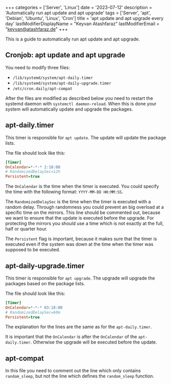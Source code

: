 +++
categories = ['Server', 'Linux']
date = '2023-07-12'
description = 'Automatically run apt update and apt upgrade'
tags = ['Server', 'apt', 'Debian', 'Ubuntu', 'Linux', 'Cron']
title = 'apt update and apt upgrade every day'
lastModifierDisplayName = "Keyvan Atashfaraz"
lastModifierEmail = "keyvan@atashfaraz.de"
+++

This is a guide to automatically run apt update and apt upgrade.

## Cronjob: apt update and apt upgrade

You need to modify three files:
- `/lib/systemd/system/apt-daily.timer`
- `/lib/systemd/system/apt-daily-upgrade.timer`
- `/etc/cron.daily/apt-compat`

After the files are modified as described below you need to restart the systemd daemon with `systemctl daemon-reload`. When this is done your system will automatically update and upgrade the packages.

## apt-daily.timer

This timer is responsible for `apt update`. The update will update the package lists.

The file should look like this:

```ini
[Timer]
OnCalendar=*-*-* 2:18:00
# RandomizedDelaySec=12h
Persistent=true
```

The `OnCalendar` is the time when the timer is executed.  You could specify the time with the following format: `YYYY-MM-DD HH:MM:SS`.

The `RandomizedDelaySec` is the time when the timer is executed with a random delay. Through randomness you could prevent an big overload at a specific time on the mirrors. This line should be commented out, because we want to ensure that the update is executed before the upgrade. For protecting the mirrors you should use a time which is not exactly at the full, half or quarter hour.

The `Persistent` flag is important, because it makes sure that the timer is executed even if the system was down at the time when the timer was supposed to be executed.

## apt-daily-upgrade.timer

This timer is responsible for `apt upgrade`. The upgrade will upgrade the packages based on the package lists.

The file should look like this:

```ini
[Timer]
OnCalendar=*-*-* 03:18:00
# RandomizedDelaySec=60m
Persistent=true
```

The explanation for the lines are the same as for the `apt-daily.timer`.

It is important that the `OnCalendar` is after the `OnCalendar` of the `apt-daily.timer`. Otherwise the upgrade will be executed before the update.

## apt-compat

In this file you need to comment out the line which only contains `random_sleep`, but not the line which defines the `random_sleep` function.
